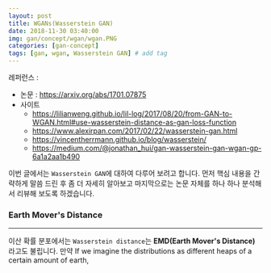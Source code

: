 ```yaml
---
layout: post
title: WGANs(Wasserstein GAN)  
date: 2018-11-30 03:40:00
img: gan/concept/wgan/wgan.PNG
categories: [gan-concept] 
tags: [gan, wgan, Wasserstein GAN] # add tag
---
```


레퍼런스 : 

+ 논문 : https://arxiv.org/abs/1701.07875
+ 사이트
    + https://lilianweng.github.io/lil-log/2017/08/20/from-GAN-to-WGAN.html#use-wasserstein-distance-as-gan-loss-function
    + https://www.alexirpan.com/2017/02/22/wasserstein-gan.html
    + https://vincentherrmann.github.io/blog/wasserstein/
    + https://medium.com/@jonathan_hui/gan-wasserstein-gan-wgan-gp-6a1a2aa1b490
     

이번 글에서는 `Wasserstein GAN`에 대하여 다루어 보려고 합니다.
먼저 핵심 내용을 간략하게 말씀 드린 후 좀 더 자세히 알아보고 마지막으로는 논문 자체를 하나 하나 분석해서 리뷰해 보도록 하겠습니다.

### Earth Mover's Distance
---

이산 확률 분포에서는 `Wasserstein distance`는 **EMD(Earth Mover's Distance)** 라고도 불립니다.
만약 
If we imagine the distributions as different heaps of a certain amount of earth, 





